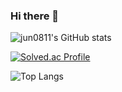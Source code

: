 ### Hi there 👋

<!--
**jun0811/jun0811** is a ✨ _special_ ✨ repository because its `README.md` (this file) appears on your GitHub profile.

Here are some ideas to get you started:

- 🔭 I’m currently working on ...
- 🌱 I’m currently learning ...
- 👯 I’m looking to collaborate on ...
- 🤔 I’m looking for help with ...
- 💬 Ask me about ...
- 📫 How to reach me: ...
- 😄 Pronouns: ...
- ⚡ Fun fact: ...
-->
![jun0811's GitHub stats](https://github-readme-stats.vercel.app/api?username=jun0811&show_icons=true&theme=dark)   

[![Solved.ac Profile](http://mazassumnida.wtf/api/generate_badge?boj=nate21)](https://solved.ac/nate21)

![Top Langs](https://github-readme-stats.vercel.app/api/top-langs/?username=jun0811&theme=dark)

